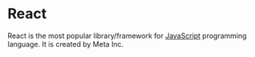 # React

React is the most popular library/framework for [JavaScript](/wiki/JavaScript) programming language. It is created by Meta Inc.